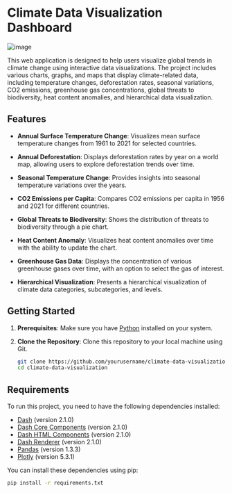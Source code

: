 # Climate Data Visualization Dashboard

![image](https://github.com/whitebeard10/Visualizing-Global-Trends-In-Climate/assets/103208764/3b554902-4652-4e22-97f2-e0dcc0e4297e)


This web application is designed to help users visualize global trends in climate change using interactive data visualizations. The project includes various charts, graphs, and maps that display climate-related data, including temperature changes, deforestation rates, seasonal variations, CO2 emissions, greenhouse gas concentrations, global threats to biodiversity, heat content anomalies, and hierarchical data visualization.

## Features

- **Annual Surface Temperature Change**: Visualizes mean surface temperature changes from 1961 to 2021 for selected countries.

- **Annual Deforestation**: Displays deforestation rates by year on a world map, allowing users to explore deforestation trends over time.

- **Seasonal Temperature Change**: Provides insights into seasonal temperature variations over the years.

- **CO2 Emissions per Capita**: Compares CO2 emissions per capita in 1956 and 2021 for different countries.

- **Global Threats to Biodiversity**: Shows the distribution of threats to biodiversity through a pie chart.

- **Heat Content Anomaly**: Visualizes heat content anomalies over time with the ability to update the chart.

- **Greenhouse Gas Data**: Displays the concentration of various greenhouse gases over time, with an option to select the gas of interest.

- **Hierarchical Visualization**: Presents a hierarchical visualization of climate data categories, subcategories, and levels.

## Getting Started

1. **Prerequisites**: Make sure you have [Python](https://www.python.org/downloads/) installed on your system.

2. **Clone the Repository**: Clone this repository to your local machine using Git.

   ```bash
   git clone https://github.com/yourusername/climate-data-visualization.git
   cd climate-data-visualization
   ```
## Requirements

To run this project, you need to have the following dependencies installed:

- [Dash](https://dash.plotly.com/) (version 2.1.0)
- [Dash Core Components](https://dash.plotly.com/dash-core-components) (version 2.1.0)
- [Dash HTML Components](https://dash.plotly.com/dash-html-components) (version 2.1.0)
- [Dash Renderer](https://dash.plotly.com/dash-renderer) (version 2.1.0)
- [Pandas](https://pandas.pydata.org/) (version 1.3.3)
- [Plotly](https://plotly.com/python/) (version 5.3.1)

You can install these dependencies using pip:

```bash
pip install -r requirements.txt
```




